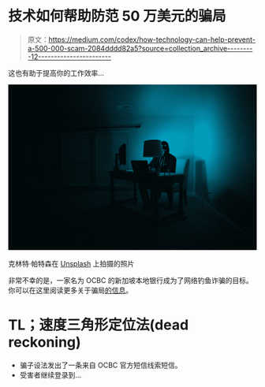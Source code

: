 # 技术如何帮助防范 50 万美元的骗局

> 原文：<https://medium.com/codex/how-technology-can-help-prevent-a-500-000-scam-2084dddd82a5?source=collection_archive---------12----------------------->

这也有助于提高你的工作效率…

![](img/5a015d6608a5682e638a7848aa14b4cd.png)

克林特·帕特森在 [Unsplash](https://unsplash.com/s/photos/hacker?utm_source=unsplash&utm_medium=referral&utm_content=creditCopyText) 上拍摄的照片

非常不幸的是，一家名为 OCBC 的新加坡本地银行成为了网络钓鱼诈骗的目标。你可以在这里阅读更多关于骗局[的信息](https://mothership.sg/2022/01/singaporean-man-lose-ocbc-savings/)。

# TL；速度三角形定位法(dead reckoning)

*   骗子设法发出了一条来自 OCBC 官方短信线索短信。
*   受害者继续登录到…